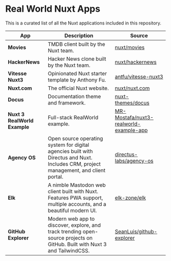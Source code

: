 # Real World Nuxt Apps

This is a curated list of all the Nuxt applications included in this repository.

| App | Description | Source |
|-----|-------------|--------|
| **Movies** | TMDB client built by the Nuxt team. | [nuxt/movies](https://github.com/nuxt/movies) |
| **HackerNews** | Hacker News clone built by the Nuxt team. | [nuxt/hackernews](https://github.com/nuxt/hackernews) |
| **Vitesse Nuxt3** | Opinionated Nuxt starter template by Anthony Fu. | [antfu/vitesse-nuxt3](https://github.com/antfu/vitesse-nuxt3) |
| **Nuxt.com** | The official Nuxt website. | [nuxt/nuxt.com](https://github.com/nuxt/nuxt.com) |
| **Docus** | Documentation theme and framework. | [nuxt-themes/docus](https://github.com/nuxt-themes/docus) |
| **Nuxt 3 RealWorld Example** | Full-stack RealWorld example. | [MR-Mostafa/nuxt3-realworld-example-app](https://github.com/MR-Mostafa/nuxt3-realworld-example-app) |
| **Agency OS** | Open source operating system for digital agencies built with Directus and Nuxt. Includes CRM, project management, and client portal. | [directus-labs/agency-os](https://github.com/directus-labs/agency-os) |
| **Elk** | A nimble Mastodon web client built with Nuxt. Features PWA support, multiple accounts, and a beautiful modern UI. | [elk-zone/elk](https://github.com/elk-zone/elk) |
| **GitHub Explorer** | Modern web app to discover, explore, and track trending open-source projects on GitHub. Built with Nuxt 3 and TailwindCSS. | [SeanLuis/github-explorer](https://github.com/SeanLuis/github-explorer) |


